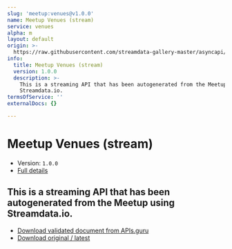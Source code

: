 ```yaml
---
slug: 'meetup:venues@v1.0.0'
name: Meetup Venues (stream)
service: venues
alpha: m
layout: default
origin: >-
  https://raw.githubusercontent.com/streamdata-gallery-master/asyncapi/master/_listings/meetup/meetup-venues-stream-async.md
info:
  title: Meetup Venues (stream)
  version: 1.0.0
  description: >-
    This is a streaming API that has been autogenerated from the Meetup using
    Streamdata.io.
termsOfService: ''
externalDocs: {}

---
```

# Meetup Venues (stream)

* Version: `1.0.0`
* [Full details](../html/meetup:venues@v1.0.0.html)



## This is a streaming API that has been autogenerated from the Meetup using Streamdata.io.



* [Download validated document from APIs.guru](https://raw.githubusercontent.com/APIs-guru/asyncapi-directory/master/docs/APIs/meetup%3Avenues%40v1.0.0.yaml)
* [Download original / latest](https://raw.githubusercontent.com/streamdata-gallery-master/asyncapi/master/_listings/meetup/meetup-venues-stream-async.md)

<script type="application/ld+json">
{
  "@context": "http://schema.org/",
  "@type": "WebAPI",
  "description": "This is a streaming API that has been autogenerated from the Meetup using Streamdata.io.",
  "documentation": "",

  "name": "Meetup Venues (stream)"
}
</script>
